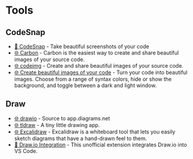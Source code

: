 # Tools

## CodeSnap

- [🧩 CodeSnap](https://marketplace.visualstudio.com/items?itemName=adpyke.codesnap) - Take beautiful screenshots of your code
- [🌐 Carbon](https://carbon.now.sh/) - Carbon is the easiest way to create and share beautiful images of your source code.
- [🌐 codeimg](https://codeimg.io/) - Create and share beautiful images of your source code.
- [🌐 Create beautiful images of your code](https://ray.so/) - Turn your code into beautiful images. Choose from a range of syntax colors, hide or show the background, and toggle between a dark and light window.

## Draw

- [🌐 drawio](https://github.com/jgraph/drawio) - Source to app.diagrams.net
- [🌐 tldraw](https://www.tldraw.com/) - A tiny little drawing app.
- [🌐 Excalidraw](https://excalidraw.com/) - Excalidraw is a whiteboard tool that lets you easily sketch diagrams that have a hand-drawn feel to them.
- [🧩 Draw.io Integration](https://marketplace.visualstudio.com/items?itemName=hediet.vscode-drawio) - This unofficial extension integrates Draw.io into VS Code.
